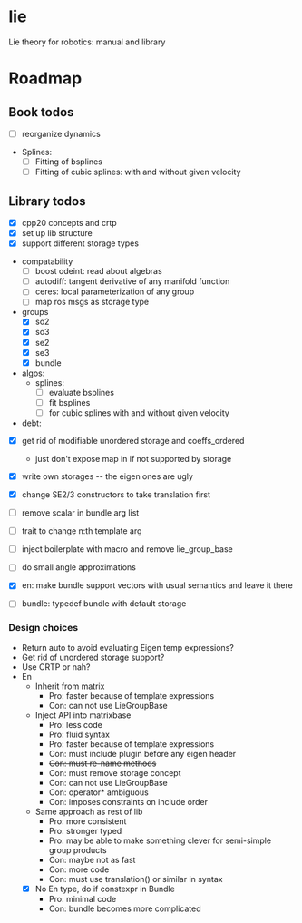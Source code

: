 # lie

Lie theory for robotics: manual and library

# Roadmap

## Book todos

- [ ] reorganize dynamics
- Splines:
  - [ ] Fitting of bsplines
  - [ ] Fitting of cubic splines: with and without given velocity

## Library todos

- [x] cpp20 concepts and crtp
- [x] set up lib structure
- [x] support different storage types
- compatability
  - [ ] boost odeint: read about algebras
  - [ ] autodiff: tangent derivative of any manifold function
  - [ ] ceres: local parameterization of any group
  - [ ] map ros msgs as storage type
- groups
  - [x] so2
  - [x] so3
  - [x] se2
  - [x] se3
  - [x] bundle
- algos:
  - splines:
    - [ ] evaluate bsplines
    - [ ] fit bsplines
    - [ ] for cubic splines with and without given velocity
- debt:
 - [x] get rid of modifiable unordered storage and coeffs_ordered
    - just don't expose map in if not supported by storage
 - [x] write own storages -- the eigen ones are ugly
 - [x] change SE2/3 constructors to take translation first
 - [ ] remove scalar in bundle arg list
 - [ ] trait to change n:th template arg
 - [ ] inject boilerplate with macro and remove lie_group_base
 - [ ] do small angle approximations
 - [x] en: make bundle support vectors with usual semantics and leave it there
 - [ ] bundle: typedef bundle with default storage


### Design choices

 - Return auto to avoid evaluating Eigen temp expressions?
 - Get rid of unordered storage support?
 - Use CRTP or nah?
 - En
   - Inherit from matrix
     - Pro: faster because of template expressions
     - Con: can not use LieGroupBase
   - Inject API into matrixbase
     - Pro: less code
     - Pro: fluid syntax
     - Pro: faster because of template expressions
     - Con: must include plugin before any eigen header
     - ~~Con: must re-name methods~~
     - Con: must remove storage concept
     - Con: can not use LieGroupBase
     - Con: operator* ambiguous
     - Con: imposes constraints on include order
   - Same approach as rest of lib
     - Pro: more consistent
     - Pro: stronger typed
     - Pro: may be able to make something clever for semi-simple group products
     - Con: maybe not as fast
     - Con: more code
     - Con: must use translation() or similar in syntax
   - [x] No En type, do if constexpr in Bundle
     - Pro: minimal code
     - Con: bundle becomes more complicated
